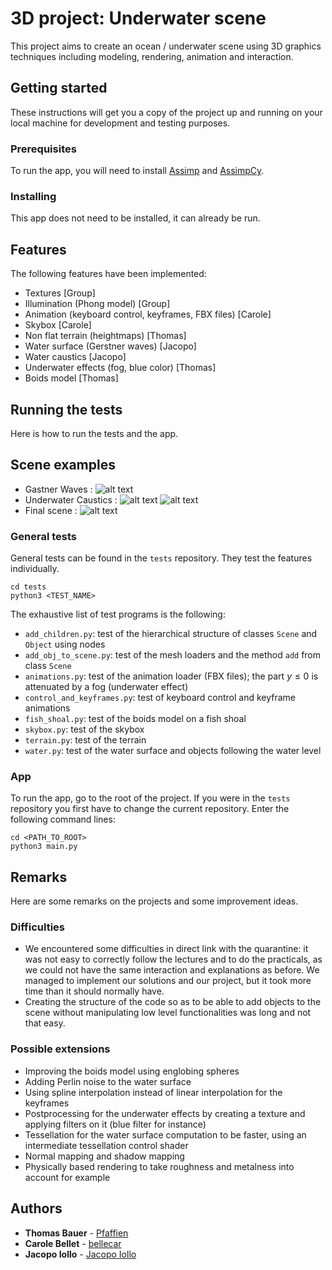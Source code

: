# 3D project: Underwater scene

This project aims to create an ocean / underwater scene using 3D graphics techniques including modeling, rendering, animation and interaction.

## Getting started

These instructions will get you a copy of the project up and running on your local machine for development and testing purposes.

### Prerequisites

To run the app, you will need to install [Assimp](https://www.assimp.org/) and [AssimpCy](https://pypi.org/project/AssimpCy/).

### Installing

This app does not need to be installed, it can already be run.

## Features

The following features have been implemented:

* Textures [Group]
* Illumination (Phong model) [Group]
* Animation (keyboard control, keyframes, FBX files) [Carole]
* Skybox [Carole]
* Non flat terrain (heightmaps) [Thomas]
* Water surface (Gerstner waves) [Jacopo]
* Water caustics [Jacopo]
* Underwater effects (fog, blue color) [Thomas]
* Boids model [Thomas]

## Running the tests

Here is how to run the tests and the app.

## Scene examples
* Gastner Waves :
![alt text](https://github.com/iolloj/3D-Project/tree/master/snapshots/waves.png)
* Underwater Caustics :
![alt text](https://github.com/iolloj/3D-Project/tree/master/snapshots/caustics_scene.png)
![alt text](https://github.com/iolloj/3D-Project/tree/master/snapshots/caustics_scen2.png)
* Final scene :
![alt text](https://github.com/iolloj/3D-Project/tree/master/snapshots/final_scene_conclu.png)

### General tests

General tests can be found in the `tests` repository. They test the features individually.

```
cd tests
python3 <TEST_NAME>
```

The exhaustive list of test programs is the following:

 * `add_children.py`: test of the hierarchical structure of classes `Scene` and `Object` using nodes
 * `add_obj_to_scene.py`: test of the mesh loaders and the method `add` from class `Scene`
 * `animations.py`: test of the animation loader (FBX files); the part $y \leq 0$ is attenuated by a fog (underwater effect)
 * `control_and_keyframes.py`: test of keyboard control and keyframe animations
 * `fish_shoal.py`: test of the boids model on a fish shoal
 * `skybox.py`: test of the skybox
 * `terrain.py`: test of the terrain
 * `water.py`: test of the water surface and objects following the water level

### App

To run the app, go to the root of the project. If you were in the `tests` repository you first have to change the current repository. Enter the following command lines:

```
cd <PATH_TO_ROOT>
python3 main.py
```

## Remarks

Here are some remarks on the projects and some improvement ideas.

### Difficulties

* We encountered some difficulties in direct link with the quarantine: it was not easy to correctly follow the lectures and to do the practicals, as we could not have the same interaction and explanations as before. We managed to implement our solutions and our project, but it took more time than it should normally have.
* Creating the structure of the code so as to be able to add objects to the scene without manipulating low level functionalities was long and not that easy.

### Possible extensions

* Improving the boids model using englobing spheres
* Adding Perlin noise to the water surface
* Using spline interpolation instead of linear interpolation for the keyframes
* Postprocessing for the underwater effects by creating a texture and applying filters on it (blue filter for instance)
* Tessellation for the water surface computation to be faster, using an intermediate tessellation control shader
* Normal mapping and shadow mapping
* Physically based rendering to take roughness and metalness into account for example

## Authors

* **Thomas Bauer** - [Pfaffien](https://github.com/Pfaffien)
* **Carole Bellet** - [bellecar](https://github.com/bellecar)
* **Jacopo Iollo** - [Jacopo Iollo](https://github.com/iolloj)
